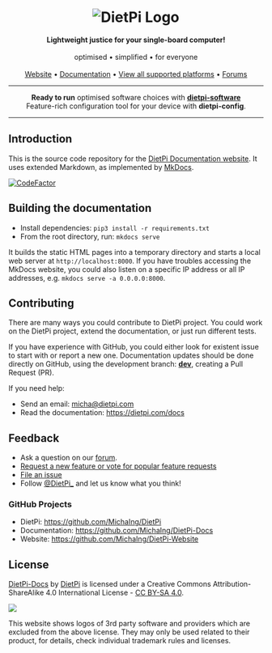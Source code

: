 # <html>

  <h1 align="center">
    <img src="https://raw.githubusercontent.com/MichaIng/DietPi-Website/master/images/dietpi-logo_180x180.png" alt="DietPi Logo">
  </h1>
  <p align="center">
    <b>Lightweight justice for your single-board computer!</b>
    <br><br>
    optimised • simplified • for everyone
    <br><br>
    <a href="https://dietpi.com/">Website</a> • <a href="https://dietpi.com/docs/">Documentation</a> • <a href="https://dietpi.com/#download">View all supported platforms</a> • <a href="https://dietpi.com/phpbb">Forums</a>
  </p>
  <hr>
  <p align="center">
    <strong>Ready to run</strong> optimised software choices with <a href="https://dietpi.com/dietpi-software.html"><strong>dietpi-software</strong></a>
    <br>Feature-rich configuration tool for your device with <strong>dietpi-config</strong>.
  </p>
  <hr>
</html>

## Introduction

This is the source code repository for the [DietPi Documentation website](https://dietpi.com/docs/).
It uses extended Markdown, as implemented by [MkDocs](https://www.mkdocs.org/).

[![CodeFactor](https://www.codefactor.io/repository/github/michaing/dietpi-docs/badge)](https://www.codefactor.io/repository/github/michaing/dietpi-docs)

## Building the documentation

- Install dependencies: `pip3 install -r requirements.txt`
- From the root directory, run: `mkdocs serve`

It builds the static HTML pages into a temporary directory and starts a local web server at `http://localhost:8000`. If you have troubles accessing the MkDocs website, you could also listen on a specific IP address or all IP addresses, e.g. `mkdocs serve -a 0.0.0.0:8000`.

## Contributing

There are many ways you could contribute to DietPi project. You could work on the DietPi project, extend the documentation, or just run different tests.

If you have experience with GitHub, you could either look for existent issue to start with or report a new one. Documentation updates should be done directly on GitHub, using the development branch: **[dev](https://github.com/MichaIng/DietPi-Docs/tree/dev)**, creating a Pull Request (PR).

If you need help:

- Send an email: micha@dietpi.com
- Read the documentation: <https://dietpi.com/docs>

## Feedback

- Ask a question on our [forum](https://dietpi.com/phpbb/).
- [Request a new feature or vote for popular feature requests](https://feathub.com/MichaIng/DietPi)
- [File an issue](https://github.com/MichaIng/DietPi-Docs/issues)
- Follow [@DietPi_](https://twitter.com/DietPi_) and let us know what you think!

### GitHub Projects

- DietPi: <https://github.com/MichaIng/DietPi>
- Documentation: <https://github.com/MichaIng/DietPi-Docs>
- Website: <https://github.com/MichaIng/DietPi-Website>

## License

<a rel="cc:attributionURL" property="dct:title" href="https://dietpi.com/docs/">DietPi-Docs</a> by <a rel="cc:attributionURL dct:creator" property="cc:attributionName" href="https://dietpi.com/">DietPi</a> is licensed under a Creative Commons Attribution-ShareAlike 4.0 International License - <a rel="license" href="https://creativecommons.org/licenses/by-sa/4.0/">CC BY-SA 4.0</a>.

<a rel="license" href="https://creativecommons.org/licenses/by-sa/4.0/"><img src="https://i.creativecommons.org/l/by-sa/4.0/88x31.png" /></a>

This website shows logos of 3rd party software and providers which are excluded from the above license. They may only be used related to their product, for details, check individual trademark rules and licenses.
